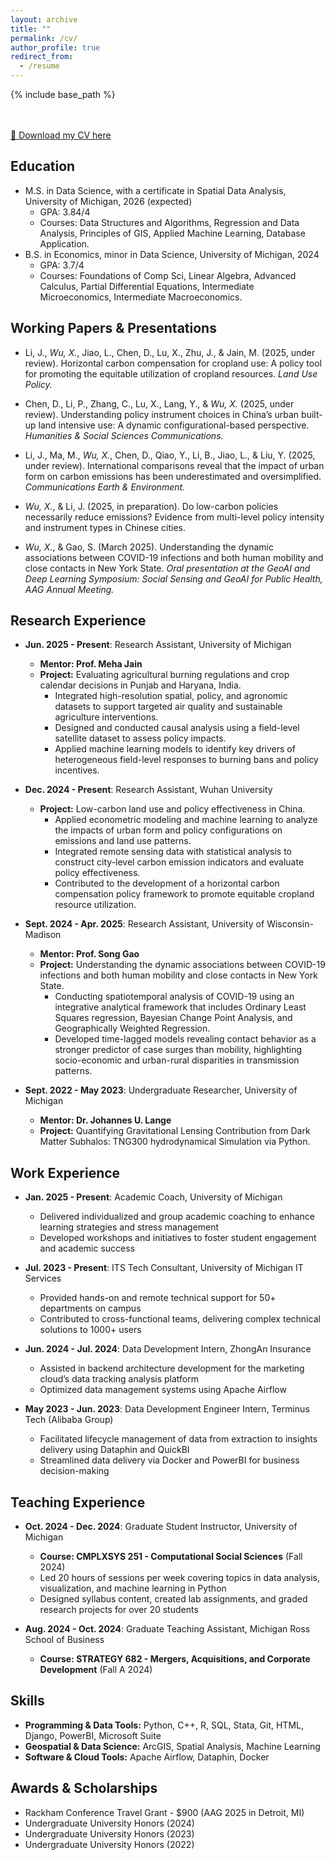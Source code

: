 ```yaml
---
layout: archive
title: ""
permalink: /cv/
author_profile: true
redirect_from:
  - /resume
---
```


{% include base_path %}

<br><br>
[📄 Download my CV here]([https://drive.google.com/your-cv-link](https://drive.google.com/file/d/1xU4DEVQAFAcR-ZVvgzMGqiq22Pcd90Fr/view?usp=sharing))  

Education
-----
* M.S. in Data Science, with a certificate in Spatial Data Analysis, University of Michigan, 2026 (expected)
  * GPA: 3.84/4
  * Courses: Data Structures and Algorithms, Regression and Data Analysis, Principles of GIS, Applied Machine Learning, Database Application.
* B.S. in Economics, minor in Data Science, University of Michigan, 2024
  * GPA: 3.7/4
  * Courses: Foundations of Comp Sci, Linear Algebra, Advanced Calculus, Partial Differential Equations, Intermediate Microeconomics, Intermediate Macroeconomics.

Working Papers & Presentations
-----

* Li, J., *Wu, X.*, Jiao, L., Chen, D., Lu, X., Zhu, J., & Jain, M. (2025, under review). Horizontal carbon compensation for cropland use: A policy tool for promoting the equitable utilization of cropland resources. *Land Use Policy.*

* Chen, D., Li, P., Zhang, C., Lu, X., Lang, Y., & *Wu, X.* (2025, under review). Understanding policy instrument choices in China’s urban built-up land intensive use: A dynamic configurational-based perspective. *Humanities & Social Sciences Communications.*

* Li, J., Ma, M., *Wu, X.*, Chen, D., Qiao, Y., Li, B., Jiao, L., & Liu, Y. (2025, under review). International comparisons reveal that the impact of urban form on carbon emissions has been underestimated and oversimplified. *Communications Earth & Environment.*

* *Wu, X.*, & Li, J. (2025, in preparation). Do low-carbon policies necessarily reduce emissions? Evidence from multi-level policy intensity and instrument types in Chinese cities.

* *Wu, X.*, & Gao, S. (March 2025). Understanding the dynamic associations between COVID-19 infections and both human mobility and close contacts in New York State. *Oral presentation at the GeoAI and Deep Learning Symposium: Social Sensing and GeoAI for Public Health, AAG Annual Meeting.*

Research Experience
-----
* **Jun. 2025 - Present**: Research Assistant, University of Michigan
  * **Mentor: Prof. Meha Jain**
  * **Project:** Evaluating agricultural burning regulations and crop calendar decisions in Punjab and Haryana, India.
    * Integrated high-resolution spatial, policy, and agronomic datasets to support targeted air quality and sustainable agriculture interventions.
    * Designed and conducted causal analysis using a field-level satellite dataset to assess policy impacts.
    * Applied machine learning models to identify key drivers of heterogeneous field-level responses to burning bans and policy incentives.

* **Dec. 2024 - Present**: Research Assistant, Wuhan University
  * **Project:** Low-carbon land use and policy effectiveness in China.
    * Applied econometric modeling and machine learning to analyze the impacts of urban form and policy configurations on emissions and land use patterns.
    * Integrated remote sensing data with statistical analysis to construct city-level carbon emission indicators and evaluate policy effectiveness.
    * Contributed to the development of a horizontal carbon compensation policy framework to promote equitable cropland resource utilization.

* **Sept. 2024 - Apr. 2025**: Research Assistant, University of Wisconsin-Madison
  * **Mentor: Prof. Song Gao**
  * **Project:** Understanding the dynamic associations between COVID-19 infections and both human mobility and close contacts in New York State.
    * Conducting spatiotemporal analysis of COVID-19 using an integrative analytical framework that includes Ordinary Least Squares regression, Bayesian Change Point Analysis, and Geographically Weighted Regression.
    * Developed time-lagged models revealing contact behavior as a stronger predictor of case surges than mobility, highlighting socio-economic and urban-rural disparities in transmission patterns.

* **Sept. 2022 - May 2023**: Undergraduate Researcher, University of Michigan
  * **Mentor: Dr. Johannes U. Lange**
  * **Project:** Quantifying Gravitational Lensing Contribution from Dark Matter Subhalos: TNG300 hydrodynamical Simulation via Python.

Work Experience
-----
* **Jan. 2025 - Present**: Academic Coach, University of Michigan  
  * Delivered individualized and group academic coaching to enhance learning strategies and stress management  
  * Developed workshops and initiatives to foster student engagement and academic success  

* **Jul. 2023 - Present**: ITS Tech Consultant, University of Michigan IT Services  
  * Provided hands-on and remote technical support for 50+ departments on campus  
  * Contributed to cross-functional teams, delivering complex technical solutions to 1000+ users  

* **Jun. 2024 - Jul. 2024**: Data Development Intern, ZhongAn Insurance  
  * Assisted in backend architecture development for the marketing cloud’s data tracking analysis platform  
  * Optimized data management systems using Apache Airflow  

* **May 2023 - Jun. 2023**: Data Development Engineer Intern, Terminus Tech (Alibaba Group)  
  * Facilitated lifecycle management of data from extraction to insights delivery using Dataphin and QuickBI  
  * Streamlined data delivery via Docker and PowerBI for business decision-making

Teaching Experience
-----
* **Oct. 2024 - Dec. 2024**: Graduate Student Instructor, University of Michigan
  * **Course: CMPLXSYS 251 - Computational Social Sciences** (Fall 2024)
  * Led 20 hours of sessions per week covering topics in data analysis, visualization, and machine learning in Python  
  * Designed syllabus content, created lab assignments, and graded research projects for over 20 students  

* **Aug. 2024 - Oct. 2024**: Graduate Teaching Assistant, Michigan Ross School of Business
  * **Course: STRATEGY 682 - Mergers, Acquisitions, and Corporate Development** (Fall A 2024)

Skills
-----
* **Programming & Data Tools:** Python, C++, R, SQL, Stata, Git, HTML, Django, PowerBI, Microsoft Suite  
* **Geospatial & Data Science:** ArcGIS, Spatial Analysis, Machine Learning
* **Software & Cloud Tools:** Apache Airflow, Dataphin, Docker  

Awards & Scholarships
-----
* Rackham Conference Travel Grant - $900 (AAG 2025 in Detroit, MI)
* Undergraduate University Honors (2024)
* Undergraduate University Honors (2023)
* Undergraduate University Honors (2022)
